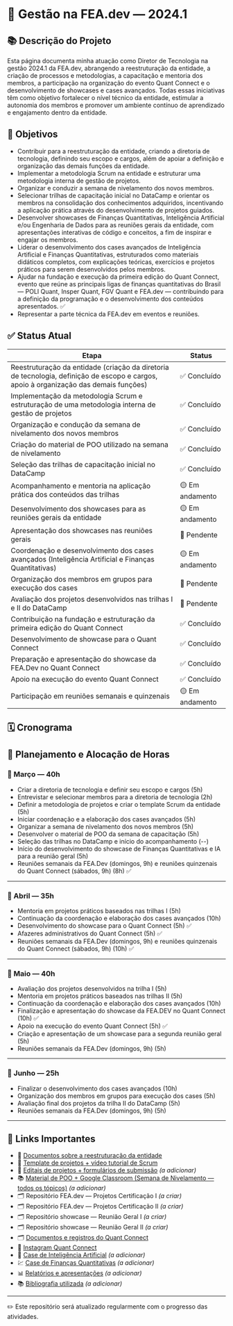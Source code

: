 # 🚀 Gestão na FEA.dev — 2024.1

## 📚 Descrição do Projeto

Esta página documenta minha atuação como Diretor de Tecnologia na gestão 2024.1 da FEA.dev, abrangendo a reestruturação da entidade, a criação de processos e metodologias, a capacitação e mentoria dos membros, a participação na organização do evento Quant Connect e o desenvolvimento de showcases e cases avançados. Todas essas iniciativas têm como objetivo fortalecer o nível técnico da entidade, estimular a autonomia dos membros e promover um ambiente contínuo de aprendizado e engajamento dentro da entidade.

## 🎯 Objetivos

- Contribuir para a reestruturação da entidade, criando a diretoria de tecnologia, definindo seu escopo e cargos, além de apoiar a definição e organização das demais funções da entidade. 
- Implementar a metodologia Scrum na entidade e estruturar uma metodologia interna de gestão de projetos.
- Organizar e conduzir a semana de nivelamento dos novos membros. 
- Selecionar trilhas de capacitação inicial no DataCamp e orientar os membros na consolidação dos conhecimentos adquiridos, incentivando a aplicação prática através do desenvolvimento de projetos guiados.
- Desenvolver showcases de Finanças Quantitativas, Inteligência Artificial e/ou Engenharia de Dados para as reuniões gerais da entidade, com apresentações interativas de código e conceitos, a fim de inspirar e engajar os membros.
- Liderar o desenvolvimento dos cases avançados de Inteligência Artificial e Finanças Quantitativas, estruturados como materiais didáticos completos, com explicações teóricas, exercícios e projetos práticos para serem desenvolvidos pelos membros.
- Ajudar na fundação e execução da primeira edição do Quant Connect, evento que reúne as principais ligas de finanças quantitativas do Brasil — POLI Quant, Insper Quant, FGV Quant e FEA.dev — contribuindo para a definição da programação e o desenvolvimento dos conteúdos apresentados. ✅
- Representar a parte técnica da FEA.dev em eventos e reuniões.


## ✅ Status Atual

| Etapa | Status |
|-------|--------|
| Reestruturação da entidade (criação da diretoria de tecnologia, definição de escopo e cargos, apoio à organização das demais funções) | ✅ Concluído |
| Implementação da metodologia Scrum e estruturação de uma metodologia interna de gestão de projetos | ✅ Concluído |
| Organização e condução da semana de nivelamento dos novos membros | ✅ Concluído |
| Criação do material de POO utilizado na semana de nivelamento | ✅ Concluído |
| Seleção das trilhas de capacitação inicial no DataCamp | ✅ Concluído |
| Acompanhamento e mentoria na aplicação prática dos conteúdos das trilhas | 🟡 Em andamento |
| Desenvolvimento dos showcases para as reuniões gerais da entidade | 🟡 Em andamento |
| Apresentação dos showcases nas reuniões gerais | 🔲 Pendente |
| Coordenação e desenvolvimento dos cases avançados (Inteligência Artificial e Finanças Quantitativas) | 🟡 Em andamento |
| Organização dos membros em grupos para execução dos cases | 🔲 Pendente |
| Avaliação dos projetos desenvolvidos nas trilhas I e II do DataCamp | 🔲 Pendente |
| Contribuição na fundação e estruturação da primeira edição do Quant Connect | ✅ Concluído |
| Desenvolvimento de showcase para o Quant Connect | ✅ Concluído |
| Preparação e apresentação do showcase da FEA.Dev no Quant Connect | ✅ Concluído |
| Apoio na execução do evento Quant Connect | ✅ Concluído |
| Participação em reuniões semanais e quinzenais | 🟡 Em andamento |


## 🗓 Cronograma

## 📆 Planejamento e Alocação de Horas

### 📅 Março — 40h
- Criar a diretoria de tecnologia e definir seu escopo e cargos (5h)
- Entrevistar e selecionar membros para a diretoria de tecnologia (2h)
- Definir a metodologia de projetos e criar o template Scrum da entidade (5h)
- Iniciar coordenação e a elaboração dos cases avançados (5h)
- Organizar a semana de nivelamento dos novos membros (5h)
- Desenvolver o material de POO da semana de capacitação (5h)
- Seleção das trilhas no DataCamp e início do acompanhamento (--)
- Início do desenvolvimento do showcase de Finanças Quantitativas e IA para a reunião geral (5h)
- Reuniões semanais da FEA.Dev (domingos, 9h) e reuniões quinzenais do Quant Connect (sábados, 9h) (8h) ✅

---

### 📅 Abril — 35h
- Mentoria em projetos práticos baseados nas trilhas I (5h)
- Continuação da coordenação e elaboração dos cases avançados (10h)
- Desenvolvimento do showcase para o Quant Connect (5h) ✅
- Afazeres administrativos do Quant Connect (5h) ✅
- Reuniões semanais da FEA.Dev (domingos, 9h) e reuniões quinzenais do Quant Connect (sábados, 9h) (10h) ✅

---

### 📅 Maio — 40h
- Avaliação dos projetos desenvolvidos na trilha I (5h)
- Mentoria em projetos práticos baseados nas trilhas II (5h)
- Continuação da coordenação e elaboração dos cases avançados (10h)
- Finalização e apresentação do showcase da FEA.DEV no Quant Connect (10h) ✅
- Apoio na execução do evento Quant Connect (5h) ✅
- Criação e apresentação de um showcase para a segunda reunião geral (5h)
- Reuniões semanais da FEA.Dev (domingos, 9h) (5h)

---

### 📅 Junho — 25h
- Finalizar o desenvolvimento dos cases avançados (10h)
- Organização dos membros em grupos para execução dos cases (5h)
- Avaliação final dos projetos da trilha II do DataCamp (5h)
- Reuniões semanais da FEA.Dev (domingos, 9h) (5h)

---

## 🔗 Links Importantes

- 📂 [Documentos sobre a reestruturação da entidade](https://github.com/GB-Navarro/MAC0214/tree/main/Reestrutura%C3%A7%C3%A3o%20FEA.Dev)
- 📁 [Template de projetos + vídeo tutorial de Scrum](https://github.com/GB-Navarro/MAC0214/tree/main/Template%20de%20projetos%20%2B%20v%C3%ADdeo%20tutorial%20de%20SCRUM)
- 📑 [Editais de projetos + formulários de submissão](#) *(a adicionar)*
- 📚 [Material de POO + Google Classroom (Semana de Nivelamento — todos os tópicos)](#) *(a adicionar)*
- 🗂️ Repositório FEA.dev — Projetos Certificação I *(a criar)*
- 🗂️ Repositório FEA.dev — Projetos Certificação II *(a criar)*
- 🗂️ Repositório showcase — Reunião Geral I *(a criar)*
- 🗂️ Repositório showcase — Reunião Geral II *(a criar)*
- 🗂️ [Documentos e registros do Quant Connect](https://github.com/GB-Navarro/MAC0214/tree/main/Quant%20Connect%20-%20Documentos%20e%20Registros%20)
- 📸 [Instagram Quant Connect](https://www.instagram.com/quant_connect?igsh=em9pbGdldDB5Z3lz)
- 🤖 [Case de Inteligência Artificial](#) *(a adicionar)*
- 💹 [Case de Finanças Quantitativas](#) *(a adicionar)*
- 📊 [Relatórios e apresentações](#) *(a adicionar)*
- 📚 [Bibliografia utilizada](#) *(a adicionar)*

---


✏️ Este repositório será atualizado regularmente com o progresso das atividades.
